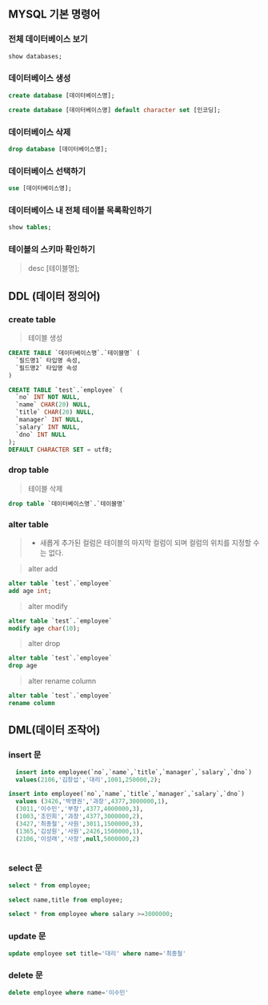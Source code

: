 ## MYSQL 기본 명령어

### 전체 데이터베이스 보기
``` sql
show databases;
```

### 데이터베이스 생성
``` sql
create database [데이터베이스명];
```
``` sql
create database [데이터베이스명] default character set [인코딩];
```

### 데이터베이스 삭제
``` sql
drop database [데이터베이스명];
```

### 데이터베이스 선택하기
``` sql
use [데이터베이스명];
```

### 데이터베이스 내 전체 테이블 목록확인하기
``` sql
show tables;
```



### 테이블의 스키마 확인하기
> desc [테이블명];

## DDL (데이터 정의어)

### create table
> 테이블 생성
``` sql
CREATE TABLE `데이터베이스명`.`테이블명` (
  `필드명1` 타입명 속성,
  `필드명2` 타입명 속성
)
```


``` sql
CREATE TABLE `test`.`employee` (
  `no` INT NOT NULL,
  `name` CHAR(20) NULL,
  `title` CHAR(20) NULL,
  `manager` INT NULL,
  `salary` INT NULL,
  `dno` INT NULL
);
DEFAULT CHARACTER SET = utf8;
```

### drop table
> 테이블 삭제
``` sql
drop table `데이터베이스명`.`테이블명`
```

### alter table 
> * 새롭게 추가된 컬럼은 테이블의 마지막 컬럼이 되며 컬럼의 위치를 지정할 수는 없다.


> alter add
``` sql
alter table `test`.`employee`
add age int;
```

> alter modify 
``` sql
alter table `test`.`employee`
modify age char(10);
```

> alter drop
``` sql
alter table `test`.`employee`
drop age
```

> alter rename column
``` sql
alter table `test`.`employee`
rename column 
```

## DML(데이터 조작어)

### insert 문
``` sql
  insert into employee(`no`,`name`,`title`,`manager`,`salary`,`dno`)
  values(2106,'김창섭','대리',1001,250000,2);
```

``` sql
insert into employee(`no`,`name`,`title`,`manager`,`salary`,`dno`)
  values (3426,'박영권','과장',4377,3000000,1),
  (3011,'이수민','부장',4377,4000000,3),
  (1003,'조민희','과장',4377,3000000,2),
  (3427,'최종철','사원',3011,1500000,3),
  (1365,'김상원','사원',2426,1500000,1),
  (2106,'이성래','사장',null,5000000,2)
  
```

### select 문
``` sql
select * from employee;
```

``` sql
select name,title from employee;
```

``` sql
select * from employee where salary >=3000000;
```

### update 문
``` sql
update employee set title='대리' where name='최종철'
```

### delete 문
``` sql
delete employee where name='이수민'
```
